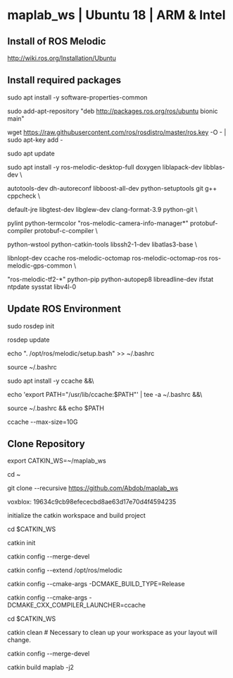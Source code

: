 # maplab_ws | Ubuntu 18 | ARM & Intel


## Install of ROS Melodic
http://wiki.ros.org/Installation/Ubuntu

## Install required packages
sudo apt install -y software-properties-common

sudo add-apt-repository "deb http://packages.ros.org/ros/ubuntu bionic main"

wget https://raw.githubusercontent.com/ros/rosdistro/master/ros.key -O - | sudo apt-key add -

sudo apt update

sudo apt install -y ros-melodic-desktop-full doxygen liblapack-dev libblas-dev \

autotools-dev dh-autoreconf libboost-all-dev python-setuptools git g++ cppcheck \

default-jre libgtest-dev libglew-dev clang-format-3.9 python-git \

pylint python-termcolor "ros-melodic-camera-info-manager*" protobuf-compiler protobuf-c-compiler \

python-wstool python-catkin-tools libssh2-1-dev libatlas3-base \

libnlopt-dev ccache ros-melodic-octomap ros-melodic-octomap-ros ros-melodic-gps-common \

"ros-melodic-tf2-*" python-pip python-autopep8 libreadline-dev ifstat ntpdate sysstat libv4l-0

## Update ROS Environment
sudo rosdep init

rosdep update

echo ". /opt/ros/melodic/setup.bash" >> ~/.bashrc

source ~/.bashrc

sudo apt install -y ccache &&\

echo 'export PATH="/usr/lib/ccache:$PATH"' | tee -a ~/.bashrc &&\

source ~/.bashrc && echo $PATH

ccache --max-size=10G


## Clone Repository

export CATKIN_WS=~/maplab_ws

cd ~

git clone --recursive https://github.com/Abdob/maplab_ws

voxblox: 19634c9cb98efececbd8ae63d17e70d4f4594235


initialize the catkin workspace and build project

cd $CATKIN_WS

catkin init

catkin config --merge-devel

catkin config --extend /opt/ros/melodic

catkin config --cmake-args -DCMAKE_BUILD_TYPE=Release

catkin config --cmake-args -DCMAKE_CXX_COMPILER_LAUNCHER=ccache

cd $CATKIN_WS

catkin clean  # Necessary to clean up your workspace as your layout will change.

catkin config --merge-devel

catkin build maplab -j2
